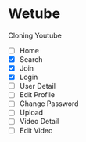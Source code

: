 # Wetube

Cloning Youtube

- [ ] Home
- [x] Search
- [x] Join
- [x] Login
- [ ] User Detail
- [ ] Edit Profile
- [ ] Change Password
- [ ] Upload
- [ ] Video Detail
- [ ] Edit Video